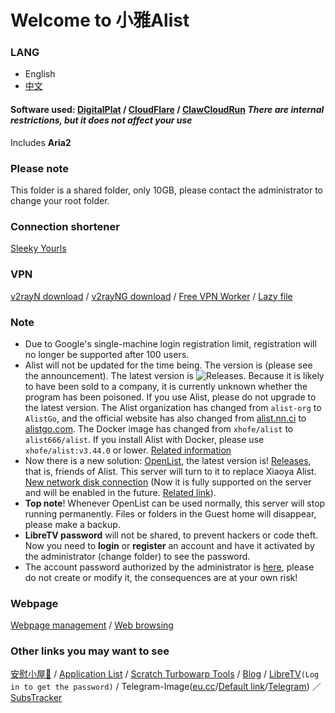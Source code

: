 # Welcome to 小雅Alist
### LANG
- English
- [中文](/)
#### Software used: [DigitalPlat](https://domain.digitalplat.org) / [CloudFlare](https://cloudflare.com) / [ClawCloudRun](https://run.claw.cloud) *There are internal restrictions, but it does not affect your use*
Includes **Aria2**
### Please note
This folder is a shared folder, only 10GB, please contact the administrator to change your root folder.
### Connection shortener
[Sleeky Yourls](https://syourls.hsha1312.dpdns.org/)
### VPN
[v2rayN download](https://github.com/2dust/v2rayN/releases/download/7.12.5/v2rayN-windows-64-desktop.zip) / [v2rayNG download](https://github.com/2dust/v2rayNG/releases/download/1.10.4/v2rayNG_1.10.4_arm64-v8a.apk) / [Free VPN Worker](https://hqvpn.dpdns.org/cloudvpnpass) / [Lazy file](https://syourls.hsha1312.dpdns.org/gr1xn1)
### Note
- Due to Google's single-machine login registration limit, registration will no longer be supported after 100 users.
- Alist will not be updated for the time being. The version is (please see the announcement). The latest version is ![Releases](https://img.shields.io/github/v/release/Xhofe/alist.svg). Because it is likely to have been sold to a company, it is currently unknown whether the program has been poisoned. If you use Alist, please do not upgrade to the latest version.
The Alist organization has changed from ``alist-org`` to ``AlistGo``, and the official website has also changed from [alist.nn.ci](https://alist.nn.ci) to [alistgo.com](https://alistgo.com).
The Docker image has changed from ``xhofe/alist`` to ``alist666/alist``. If you install Alist with Docker, please use ``xhofe/alist:v3.44.0`` or lower.
[Related information](https://www.freedidi.com/19598.html)
- Now there is a new solution: [OpenList](https://docs.oplist.org), the latest version is! [Releases](https://camo.githubusercontent.com/4dfd809c104f9b90e1f0db74caf25a42839fd8fcbd02444f6167011e860cbe0e/68747470733a2f2f696d672e736869656c64732e696f2f6769746875622f72656c656173652f4f70656e4c6973745465616d2f4f70656e4c697374), that is, friends of Alist. This server will turn to it to replace Xiaoya Alist. [New network disk connection](https://opls.haoqi75.qzz.io) (Now it is fully supported on the server and will be enabled in the future. [Related link](https://question.run.claw.cloud/questions/10010000000001316)).
- **Top note**! Whenever OpenList can be used normally, this server will stop running permanently. Files or folders in the Guest home will disappear, please make a backup.
- **LibreTV password** will not be shared, to prevent hackers or code theft. Now you need to **login** or **register** an account and have it activated by the administrator (change folder) to see the password.
- The account password authorized by the administrator is [here](https://alist.haoqi75.dpdns.org/Onedrive/aphequa758/PASSWORD.md), please do not create or modify it, the consequences are at your own risk!
### Webpage
[Webpage management](https://al.qtdt.dpdns.org/) / [Web browsing](https://web.qtdt.dpdns.org/)
### Other links you may want to see
[安慰小屋🏡](https://anwen-anyi.github.io/) / [Application List](https://page.haoqi75.ip-ddns.com/) / [Scratch Turbowarp Tools](https://sbwbt.haoqi75.ip-ddns.com/) / [Blog](https://miblog.haoqi75.ip-ddns.com/) / [LibreTV](https://lt.qtdt.eu.cc/)``(Log in to get the password)`` / Telegram-Image([eu.cc](https://tph.qtdt.eu.cc/)/[Default link](https://tph.haoqi75.qzz.io/)/[Telegram](https://t.me/hqtpho)) ／ [SubsTracker](https://github.com/wangwangit/SubsTracker/tree/master)